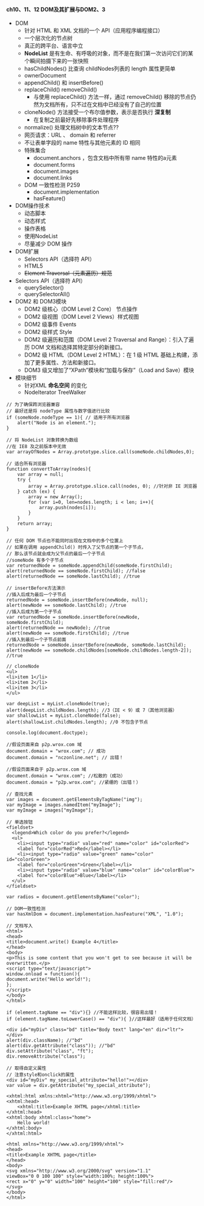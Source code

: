 #### **ch10、11、12 DOM及其扩展与DOM2、3**
*  DOM
	* 针对 HTML 和 XML 文档的一个 API（应用程序编程接口）
	* 一个层次化的节点树
    * 真正的跨平台、语言中立
    * **NodeList** 是有生命、有呼吸的对象，而不是在我们第一次访问它们的某个瞬间拍摄下来的一张快照
    * hasChildNodes() 比查询 childNodes列表的 length 属性更简单
    *  ownerDocument 
    *  appendChild() 和 insertBefore()  
    * replaceChild() removeChild()
    	* 与使用 replaceChild() 方法一样，通过 removeChild() 移除的节点仍然为文档所有，只不过在文档中已经没有了自己的位置
    *  cloneNode() 方法接受一个布尔值参数，表示是否执行 **深复制**
    	* 在复制之前最好先移除事件处理程序
    *  normalize() 处理文档树中的文本节点??
    *  网页请求：URL 、 domain 和 referrer
    * 不让表单字段的 name 特性与其他元素的 ID 相同
    * 特殊集合
    	* document.anchors ，包含文档中所有带 name 特性的a元素
        * document.forms
        * document.images
        * document.links 
    * DOM 一致性检测 P259
    	*  document.implementation
        *  hasFeature()
* DOM操作技术
	* 动态脚本
    * 动态样式
    * 操作表格
    * 使用NodeList
    * 尽量减少 DOM 操作
* DOM扩展
	* Selectors API（选择符 API）
    * HTML5
    * <del>Element Traversal（元素遍历）规范</del>
* Selectors API（选择符 API）
  * querySelector()
  * querySelectorAll()
* DOM2 和 DOM3模块
	* DOM2 级核心（DOM Level 2 Core） 节点操作
	* DOM2 级视图（DOM Level 2 Views）样式视图
	* DOM2 级事件 Events
	* DOM2 级样式 Style
	* DOM2 级遍历和范围（DOM Level 2 Traversal and Range）：引入了遍历 DOM 文档和选择其特定部分的新接口。
	* DOM2 级 HTML（DOM Level 2 HTML）：在 1 级 HTML 基础上构建，添加了更多属性、方法和新接口。
    * DOM3 级又增加了“XPath”模块和“加载与保存”（Load and Save）模块
* 模块细节
	* 针对XML **命名空间** 的变化
    * NodeIterator TreeWalker
    
~~~
// 为了确保跨浏览器兼容
// 最好还是将 nodeType 属性与数字值进行比较
if (someNode.nodeType == 1){ // 适用于所有浏览器
	alert("Node is an element.");
}

// 将 NodeList 对象转换为数组
//在 IE8 及之前版本中无效
var arrayOfNodes = Array.prototype.slice.call(someNode.childNodes,0);

// 适合所有浏览器
function convertToArray(nodes){
	var array = null;
	try {
		array = Array.prototype.slice.call(nodes, 0); //针对非 IE 浏览器
	} catch (ex) {
		array = new Array();
		for (var i=0, len=nodes.length; i < len; i++){
			array.push(nodes[i]);
		}
	}
	return array;
}

// 任何 DOM 节点也不能同时出现在文档中的多个位置上
// 如果在调用 appendChild() 时传入了父节点的第一个子节点，
// 那么该节点就会成为父节点的最后一个子节点
//someNode 有多个子节点
var returnedNode = someNode.appendChild(someNode.firstChild);
alert(returnedNode == someNode.firstChild); //false
alert(returnedNode == someNode.lastChild); //true

// insertBefore方法演示
//插入后成为最后一个子节点
returnedNode = someNode.insertBefore(newNode, null);
alert(newNode == someNode.lastChild); //true
//插入后成为第一个子节点
var returnedNode = someNode.insertBefore(newNode, someNode.firstChild);
alert(returnedNode == newNode); //true
alert(newNode == someNode.firstChild); //true
//插入到最后一个子节点前面
returnedNode = someNode.insertBefore(newNode, someNode.lastChild);
alert(newNode == someNode.childNodes[someNode.childNodes.length-2]); //true

// cloneNode
<ul>
<li>item 1</li>
<li>item 2</li>
<li>item 3</li>
</ul>

var deepList = myList.cloneNode(true);
alert(deepList.childNodes.length); //3（IE < 9）或 7（其他浏览器）
var shallowList = myList.cloneNode(false);
alert(shallowList.childNodes.length); //0 不包含子节点

console.log(document.doctype);

//假设页面来自 p2p.wrox.com 域
document.domain = "wrox.com"; // 成功
document.domain = "nczonline.net"; // 出错！

//假设页面来自于 p2p.wrox.com 域
document.domain = "wrox.com"; //松散的（成功）
document.domain = "p2p.wrox.com"; //紧绷的（出错！）

// 查找元素
var images = document.getElementsByTagName("img");
var myImage = images.namedItem("myImage");
var myImage = images["myImage"];

// 单选按钮
<fieldset>
  <legend>Which color do you prefer?</legend>
  <ul>
    <li><input type="radio" value="red" name="color" id="colorRed">
    <label for="colorRed">Red</label></li>
    <li><input type="radio" value="green" name="color" id="colorGreen">
    <label for="colorGreen">Green</label></li>
    <li><input type="radio" value="blue" name="color" id="colorBlue">
    <label for="colorBlue">Blue</label></li>
  </ul>
</fieldset>

var radios = document.getElementsByName("color");

// DOM一致性检测
var hasXmlDom = document.implementation.hasFeature("XML", "1.0");

// 文档写入
<html>
<head>
<title>document.write() Example 4</title>
</head>
<body>
<p>This is some content that you won't get to see because it will be overwritten.</p>
<script type="text/javascript">
window.onload = function(){
document.write("Hello world!");
};
</script>
</body>
</html>

if (element.tagName == "div"){} //不能这样比较，很容易出错！
if (element.tagName.toLowerCase() == "div"){ }//这样最好（适用于任何文档）

<div id="myDiv" class="bd" title="Body text" lang="en" dir="ltr"></div>
alert(div.className); //"bd"
alert(div.getAttribute("class")); //"bd"
div.setAttribute("class", "ft");
div.removeAttribute("class");

// 取得自定义属性
// 注意style和onclick的属性
<div id="myDiv" my_special_attribute="hello!"></div>
var value = div.getAttribute("my_special_attribute");

<xhtml:html xmlns:xhtml="http://www.w3.org/1999/xhtml">
<xhtml:head>
	<xhtml:title>Example XHTML page</xhtml:title>
</xhtml:head>
<xhtml:body xhtml:class="home">
	Hello world!
</xhtml:body>
</xhtml:html>

<html xmlns="http://www.w3.org/1999/xhtml">
<head>
<title>Example XHTML page</title>
</head>
<body>
<svg xmlns="http://www.w3.org/2000/svg" version="1.1"
viewBox="0 0 100 100" style="width:100%; height:100%">
<rect x="0" y="0" width="100" height="100" style="fill:red"/>
</svg>
</body>
</html>
~~~


